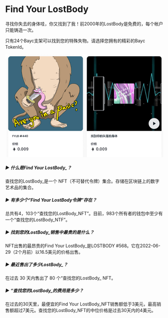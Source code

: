 # Find Your LostBody



寻找你失去的身体哇，你又找到了我！前2000年的LostBody是免费的，每个帐户只能铸造一次。

只有24个Bayc支架可以找到您的特殊失物。请选择您拥有的精彩的Bayc TokenId。

![项目介绍](03.png)

##### ▶ 什么是Find Your LostBody_？

查找您的LostBody_是一个 NFT（不可替代令牌）集合。存储在区块链上的数字艺术品的集合。

##### ▶ 有多少个“Find Your LostBody令牌”存在？

总共有4，103个“查找您的LostBody_NFT”。目前，983个所有者的钱包中至少有一个“查找您的LostBody_NTF”。

##### ▶ 找到您的LostBody_销售中最贵的是什么？

NFT出售的最昂贵的Find Your LostBody_是LOSTBODY #568。它在2022-06-29（2个月前）以16.5美元的价格出售。

##### ▶ 最近售出了多少LostBody_？

在过去 30 天内售出了 80 个“查找您的LostBody_ NFT。

##### ▶ “查找您的LostBody_的费用是多少？

在过去的30天里，最便宜的Find Your LostBody_NFT销售额低于3美元，最高销售额超过7美元。查找您的LostBody_NFT的中位价格是过去30天内的4美元。
